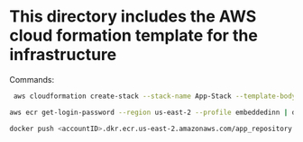 # This directory includes the AWS cloud formation template for the infrastructure

Commands:

```bash
 aws cloudformation create-stack --stack-name App-Stack --template-body file://temlpate.yml --capabilities CAPABILITY_NAMED_IAM --profile embeddedinn
```

```bash
aws ecr get-login-password --region us-east-2 --profile embeddedinn | docker login --username AWS --password-stdin <accountID>.dkr.ecr.us-east-2.amazonaws.com
```

```bash
docker push <accountID>.dkr.ecr.us-east-2.amazonaws.com/app_repository:latest
```

